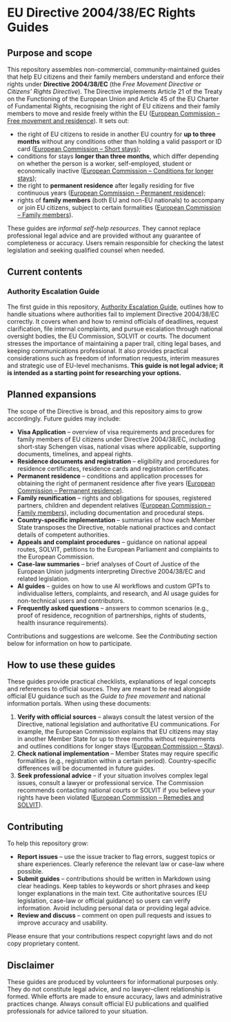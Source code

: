 # EU Directive 2004/38/EC Rights Guides

## Purpose and scope

This repository assembles non-commercial, community-maintained guides that help EU citizens and their family members understand and enforce their rights under **Directive 2004/38/EC** (the *Free Movement Directive* or *Citizens’ Rights Directive*). The Directive implements Article 21 of the Treaty on the Functioning of the European Union and Article 45 of the EU Charter of Fundamental Rights, recognising the right of EU citizens and their family members to move and reside freely within the EU ([European Commission – Free movement and residence](https://commission.europa.eu/strategy-and-policy/policies/justice-and-fundamental-rights/democracy-eu-citizenship-anti-corruption/free-movement-and-residence_en#:~\:text=All%20EU%20citizens%20and%20their,EU%20Charter%20of%20Fundamental%20Rights)). It sets out:

- the right of EU citizens to reside in another EU country for **up to three months** without any conditions other than holding a valid passport or ID card ([European Commission – Short stays](https://commission.europa.eu/strategy-and-policy/policies/justice-and-fundamental-rights/democracy-eu-citizenship-anti-corruption/free-movement-and-residence_en#:~\:text=All%20EU%20citizens%20and%20their,EU%20Charter%20of%20Fundamental%20Rights));
- conditions for stays **longer than three months**, which differ depending on whether the person is a worker, self-employed, student or economically inactive ([European Commission – Conditions for longer stays](https://commission.europa.eu/strategy-and-policy/policies/justice-and-fundamental-rights/democracy-eu-citizenship-anti-corruption/free-movement-and-residence_en#:~\:text=,to%20comply%20with%20administrative%20formalities));
- the right to **permanent residence** after legally residing for five continuous years ([European Commission – Permanent residence](https://commission.europa.eu/strategy-and-policy/policies/justice-and-fundamental-rights/democracy-eu-citizenship-anti-corruption/free-movement-and-residence_en#:~\:text=,there%20continuously%20for%20five%20years));
- rights of **family members** (both EU and non-EU nationals) to accompany or join EU citizens, subject to certain formalities ([European Commission – Family members](https://commission.europa.eu/strategy-and-policy/policies/justice-and-fundamental-rights/democracy-eu-citizenship-anti-corruption/free-movement-and-residence_en#:~\:text=,They%20may%20be%20asked%20to)).

These guides are *informal self-help resources*. They cannot replace professional legal advice and are provided without any guarantee of completeness or accuracy. Users remain responsible for checking the latest legislation and seeking qualified counsel when needed.

## Current contents

### Authority Escalation Guide

The first guide in this repository, [Authority Escalation Guide](https://github.com/eudirective/guides/blob/63c606179faf9642255cb55063cc61046832ff1b/authority_escalation_guide.md), outlines how to handle situations where authorities fail to implement Directive 2004/38/EC correctly. It covers when and how to remind officials of deadlines, request clarification, file internal complaints, and pursue escalation through national oversight bodies, the EU Commission, SOLVIT or courts. The document stresses the importance of maintaining a paper trail, citing legal bases, and keeping communications professional. It also provides practical considerations such as freedom of information requests, interim measures and strategic use of EU-level mechanisms. **This guide is not legal advice; it is intended as a starting point for researching your options.**

## Planned expansions

The scope of the Directive is broad, and this repository aims to grow accordingly. Future guides may include:

- **Visa Application** – overview of visa requirements and procedures for family members of EU citizens under Directive 2004/38/EC, including short-stay Schengen visas, national visas where applicable, supporting documents, timelines, and appeal rights.
- **Residence documents and registration** – eligibility and procedures for residence certificates, residence cards and registration certificates.
- **Permanent residence** – conditions and application processes for obtaining the right of permanent residence after five years ([European Commission – Permanent residence](https://commission.europa.eu/strategy-and-policy/policies/justice-and-fundamental-rights/democracy-eu-citizenship-anti-corruption/free-movement-and-residence_en#:~\:text=,there%20continuously%20for%20five%20years)).
- **Family reunification** – rights and obligations for spouses, registered partners, children and dependent relatives ([European Commission – Family members](https://commission.europa.eu/strategy-and-policy/policies/justice-and-fundamental-rights/democracy-eu-citizenship-anti-corruption/free-movement-and-residence_en#:~\:text=,They%20may%20be%20asked%20to)), including documentation and procedural steps.
- **Country-specific implementation** – summaries of how each Member State transposes the Directive, notable national practices and contact details of competent authorities.
- **Appeals and complaint procedures** – guidance on national appeal routes, SOLVIT, petitions to the European Parliament and complaints to the European Commission.
- **Case-law summaries** – brief analyses of Court of Justice of the European Union judgments interpreting Directive 2004/38/EC and related legislation.
- **AI guides** – guides on how to use AI workflows and custom GPTs to individualise letters, complaints, and research, and AI usage guides for non-technical users and contributors.
- **Frequently asked questions** – answers to common scenarios (e.g., proof of residence, recognition of partnerships, rights of students, health insurance requirements).

Contributions and suggestions are welcome. See the *Contributing* section below for information on how to participate.

## How to use these guides

These guides provide practical checklists, explanations of legal concepts and references to official sources. They are meant to be read alongside official EU guidance such as the *Guide to free movement* and national information portals. When using these documents:

1. **Verify with official sources** – always consult the latest version of the Directive, national legislation and authoritative EU communications. For example, the European Commission explains that EU citizens may stay in another Member State for up to three months without requirements and outlines conditions for longer stays ([European Commission – Stays](https://commission.europa.eu/strategy-and-policy/policies/justice-and-fundamental-rights/democracy-eu-citizenship-anti-corruption/free-movement-and-residence_en#:~\:text=,to%20comply%20with%20administrative%20formalities)).
2. **Check national implementation** – Member States may require specific formalities (e.g., registration within a certain period). Country-specific differences will be documented in future guides.
3. **Seek professional advice** – if your situation involves complex legal issues, consult a lawyer or professional service. The Commission recommends contacting national courts or SOLVIT if you believe your rights have been violated ([European Commission – Remedies and SOLVIT](https://commission.europa.eu/strategy-and-policy/policies/justice-and-fundamental-rights/democracy-eu-citizenship-anti-corruption/free-movement-and-residence_en#:~\:text=If%20you%20think%20that%20your,authorities%20if%20you%20encounter%20difficulties)).

## Contributing

To help this repository grow:

- **Report issues** – use the issue tracker to flag errors, suggest topics or share experiences. Clearly reference the relevant law or case-law where possible.
- **Submit guides** – contributions should be written in Markdown using clear headings. Keep tables to keywords or short phrases and keep longer explanations in the main text. Cite authoritative sources (EU legislation, case-law or official guidance) so users can verify information. Avoid including personal data or providing legal advice.
- **Review and discuss** – comment on open pull requests and issues to improve accuracy and usability.

Please ensure that your contributions respect copyright laws and do not copy proprietary content.

## Disclaimer

These guides are produced by volunteers for informational purposes only. They do not constitute legal advice, and no lawyer–client relationship is formed. While efforts are made to ensure accuracy, laws and administrative practices change. Always consult official EU publications and qualified professionals for advice tailored to your situation.

##
